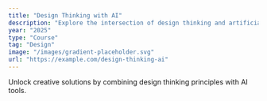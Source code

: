 ```yaml
---
title: "Design Thinking with AI"
description: "Explore the intersection of design thinking and artificial intelligence."
year: "2025"
type: "Course"
tag: "Design"
image: "/images/gradient-placeholder.svg"
url: "https://example.com/design-thinking-ai"
---
```

Unlock creative solutions by combining design thinking principles with AI tools.
